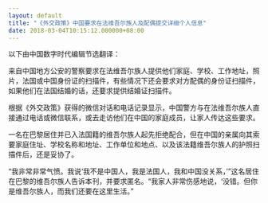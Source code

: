```yaml
---
layout: default
title: "《外交政策》中国要求在法维吾尔族人及配偶提交详细个人信息"
date: 2018-03-04T10:15:12.000000+08:00
---
```


以下由中国数字时代编辑节选翻译：

来自中国地方公安的警察要求在法维吾尔族人提供他们家庭、学校、工作地址，照片，法国或中国身份证的扫描件，有些情况下还会要求对方配偶的身份证扫描件，如果他们在法国结婚的话，还要求提供结婚证扫描件。

根据《外交政策》获得的微信对话和电话记录显示，中国警方与在法维吾尔族人直接通过电话或微信联系，或去走访他们在中国的家庭成员，让家人传达这些要求。

一名在巴黎居住并已入法国籍的维吾尔族人起先拒绝配合，但在中国的亲属向其索要家庭住址、学校名称和地址、工作单位和地点、以及该法籍维吾尔族人的护照扫描件后，还是妥协了。

“我非常非常气愤。我说‘我不是中国人，我是法国人，我和中国没关系，’”这名居住在巴黎的维吾尔族人告诉本刊，并要求匿名。“我家人非常伤感地说，‘没错。但你是维吾尔族人，而我们还要在这里生活。”

